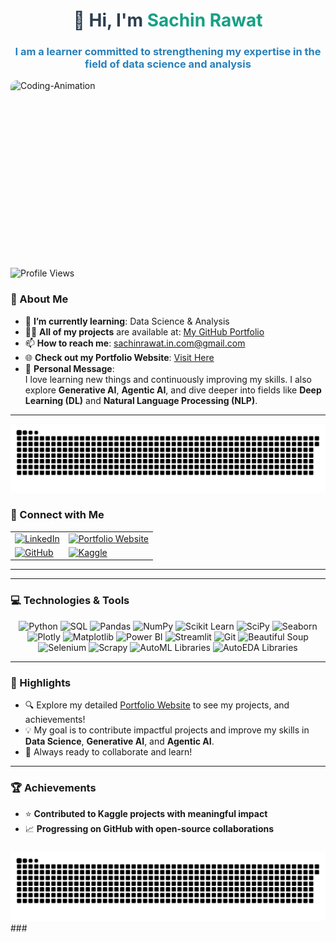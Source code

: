 
<h1 align="center" style="color: #2c3e50;">👋 Hi, I'm <span style="color: #16a085;">Sachin Rawat</span></h1>
<h3 align="center" style="color: #2980b9;">I am a learner committed to strengthening my expertise in the field of data science and analysis</h3>

<img align="right" alt="Coding-Animation" src="https://github.com/CodeByRawat/CodeByRawat/blob/main/gif.gif" style="width: 100%; max-width: 800px; height:300px; border-radius: 10px;"/>

<p align="left">
  <img src="https://komarev.com/ghpvc/?username=CodeByRawat&label=Profile%20Views&color=0e75b6&style=flat" alt="Profile Views" />
</p>

### 🌟 About Me  
- 🌱 **I’m currently learning**: Data Science & Analysis
- 👨‍💻 **All of my projects** are available at: [My GitHub Portfolio](https://github.com/CodeByRawat/)  
- 📫 **How to reach me**: sachinrawat.in.com@gmail.com  
- 🌐 **Check out my Portfolio Website**: [Visit Here](https://CodeByRawat.github.io/)  
- 💬 **Personal Message**:  
  I love learning new things and continuously improving my skills. I also explore **Generative AI**, **Agentic AI**, and dive deeper into fields like **Deep Learning (DL)** and **Natural Language Processing (NLP)**.

---
<picture>
  <source media="(prefers-color-scheme: dark)" srcset="https://raw.githubusercontent.com/CodeByRawat/CodeByRawat/output/github-snake-dark.svg" />
  <source media="(prefers-color-scheme: light)" srcset="https://raw.githubusercontent.com/CodeByRawat/CodeByRawat/output/github-snake.svg" />
  <img alt="github-snake" src="https://raw.githubusercontent.com/CodeByRawat/CodeByRawat/output/github-snake.svg" />
</picture>

### 🤝 Connect with Me  
<p align="center">
<div>
  <table>
    <tr>
      <td>
        <a href="https://www.linkedin.com/in/sachin-rawat-5b1512149/" target="_blank">
          <img src="https://img.shields.io/badge/LinkedIn-Profile-blue?style=for-the-badge&logo=linkedin" alt="LinkedIn" />
        </a>
      </td>
      <td>
        <a href="https://github.com/CodeByRawat" target="_blank">
          <img src="https://img.shields.io/badge/Portfolio_Website-Website-blue?style=for-the-badge&logo=link" alt="Portfolio Website" />
        </a>
      </td>
    </tr>
    <tr>
      <td>
        <a href="https://github.com/CodeByRawat" target="_blank">
          <img src="https://img.shields.io/badge/GitHub-Profile-green?style=for-the-badge&logo=github" alt="GitHub" />
        </a>
      </td>
      <td>
        <a href="https://www.kaggle.com/datawithsachin" target="_blank">
          <img src="https://img.shields.io/badge/Kaggle-Profile-orange?style=for-the-badge&logo=kaggle" alt="Kaggle" />
        </a>
      </td>
    </tr>
  </table>
</div>
</p>

---

<!--  ### 📊 GitHub Stats  
<p align="center">
  <img src="https://github-readme-stats.vercel.app/api?username=CodeByRawat&show_icons=true&theme=radical" alt="GitHub Stats" width="47%" />
  <img src="https://github-readme-stats.vercel.app/api/top-langs/?username=CodeByRawat&layout=compact&theme=radical" alt="Most Used Languages" width="47%" />
</p> -->

---

### 💻 Technologies & Tools  
<p align="center">
  <img src="https://img.shields.io/badge/-Python-3776AB?style=for-the-badge&logo=python&logoColor=white" alt="Python" />
  <img src="https://img.shields.io/badge/-SQL-336791?style=for-the-badge&logo=postgresql&logoColor=white" alt="SQL" />
  <img src="https://img.shields.io/badge/-Pandas-150458?style=for-the-badge&logo=pandas&logoColor=white" alt="Pandas" />
  <img src="https://img.shields.io/badge/-NumPy-013243?style=for-the-badge&logo=numpy&logoColor=white" alt="NumPy" />
  <img src="https://img.shields.io/badge/-Scikit_Learn-F7931E?style=for-the-badge&logo=scikit-learn&logoColor=white" alt="Scikit Learn" />
  <img src="https://img.shields.io/badge/-SciPy-8CAAE6?style=for-the-badge&logo=scipy&logoColor=white" alt="SciPy" />
  <img src="https://img.shields.io/badge/-Seaborn-FF6F61?style=for-the-badge&logoColor=white" alt="Seaborn" />
  <img src="https://img.shields.io/badge/-Plotly-3F4F75?style=for-the-badge&logo=plotly&logoColor=white" alt="Plotly" />
  <img src="https://img.shields.io/badge/-Matplotlib-20232A?style=for-the-badge&logo=matplotlib&logoColor=white" alt="Matplotlib" />
  <img src="https://img.shields.io/badge/-Power%20BI-F2C811?style=for-the-badge&logo=power-bi&logoColor=black" alt="Power BI" />
  <img src="https://img.shields.io/badge/-Streamlit-FF4B4B?style=for-the-badge&logo=streamlit&logoColor=white" alt="Streamlit" />
  <img src="https://img.shields.io/badge/-Git-F05032?style=for-the-badge&logo=git&logoColor=white" alt="Git" />
  <img src="https://img.shields.io/badge/-Beautiful_Soup-8A9296?style=for-the-badge&logo=beautifulsoup4&logoColor=white" alt="Beautiful Soup" />
  <img src="https://img.shields.io/badge/-Selenium-43B02A?style=for-the-badge&logo=selenium&logoColor=white" alt="Selenium" />
  <img src="https://img.shields.io/badge/-Scrapy-FF4C4C?style=for-the-badge&logo=scrapy&logoColor=white" alt="Scrapy" />
  <img src="https://img.shields.io/badge/-AutoML_Libraries-008000?style=for-the-badge&logo=automl&logoColor=white" alt="AutoML Libraries" />
  <img src="https://img.shields.io/badge/-AutoEDA_Libraries-4169E1?style=for-the-badge&logoColor=white" alt="AutoEDA Libraries" />
</p>

---

### 🚀 Highlights  
- 🔍 Explore my detailed [Portfolio Website](https://codebyrawat.github.io/) to see my projects, and achievements!
- 💡 My goal is to contribute impactful projects and improve my skills in **Data Science**, **Generative AI**, and **Agentic AI**.
- 🎯 Always ready to collaborate and learn!

---

### 🏆 Achievements  
- ⭐ **Contributed to Kaggle projects with meaningful impact**  
- 📈 **Progressing on GitHub with open-source collaborations**
###

<picture>
  <source media="(prefers-color-scheme: dark)" srcset="https://raw.githubusercontent.com/CodeByRawat/CodeByRawat/output/github-snake-dark.svg" />
  <source media="(prefers-color-scheme: light)" srcset="https://raw.githubusercontent.com/CodeByRawat/CodeByRawat/output/github-snake.svg" />
  <img alt="github-snake" src="https://raw.githubusercontent.com/CodeByRawat/CodeByRawat/output/github-snake.svg" />
</picture>
###
